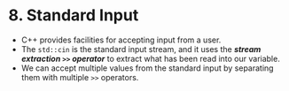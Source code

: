 # 8. Standard Input

- C++ provides facilities for accepting input from a user. 
- The `std::cin` is the standard input stream, and it uses the ***stream extraction `>>` operator*** to extract what has been read into our variable.
- We can accept multiple values from the standard input by separating them with multiple `>>` operators.